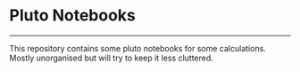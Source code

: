 # Pluto Notebooks
---

This repository contains some pluto notebooks for some calculations. Mostly unorganised but will try to keep it less cluttered.